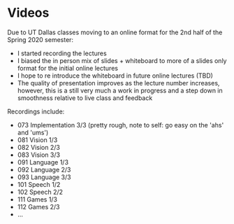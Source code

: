 # Videos

Due to UT Dallas classes moving to an online format for the 2nd half of the Spring 2020 semester:

* I started recording the lectures
* I biased the in person mix of slides + whiteboard to more of a slides only format for the initial online lectures
* I hope to re introduce the whiteboard in future online lectures (TBD)
* The quality of presentation improves as the lecture number increases, however, this is a still very much a work in progress and a step down in smoothness relative to live class and feedback

Recordings include:

* 073 Implementation 3/3 (pretty rough, note to self: go easy on the 'ahs' and 'ums')
* 081 Vision 1/3
* 082 Vision 2/3
* 083 Vision 3/3
* 091 Language 1/3
* 092 Language 2/3
* 093 Language 3/3
* 101 Speech 1/2
* 102 Speech 2/2
* 111 Games 1/3
* 112 Games 2/3
* ...
